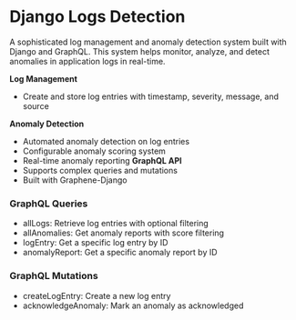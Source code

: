 # Django Logs Detection
A sophisticated log management and anomaly detection system built with Django and GraphQL. This system helps monitor, analyze, and detect anomalies in application logs in real-time.

**Log Management**
  - Create and store log entries with timestamp, severity, message, and source

**Anomaly Detection**
  - Automated anomaly detection on log entries
  - Configurable anomaly scoring system
  - Real-time anomaly reporting
 **GraphQL API**
  - Supports complex queries and mutations
  - Built with Graphene-Django


### GraphQL Queries
- allLogs: Retrieve log entries with optional filtering
- allAnomalies: Get anomaly reports with score filtering
- logEntry: Get a specific log entry by ID
- anomalyReport: Get a specific anomaly report by ID

### GraphQL Mutations
- createLogEntry: Create a new log entry
- acknowledgeAnomaly: Mark an anomaly as acknowledged



